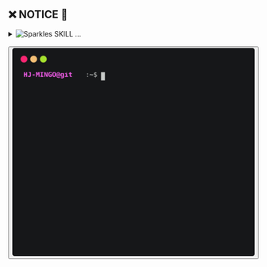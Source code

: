 ## ❌ NOTICE 🚫

<!--
**HJ-MINGO/HJ-MINGO** is a ✨ _special_ ✨ repository because its `README.md` (this file) appears on your GitHub profile.

Here are some ideas to get you started:

- 🔭 I’m currently working on ...
- 🌱 I’m currently learning ...
- 👯 I’m looking to collaborate on ...
- 🤔 I’m looking for help with ...
- 💬 Ask me about ...
- 📫 How to reach me: ...
- 😄 Pronouns: ...
- ⚡ Fun fact: ...
-->
<!--<img src="https://github.com/HJ-MINGO/HJ-MINGO/raw/main/logo/MINGO_LOGO.gif" width=54% text-aligth="center" alt="로고"> -->
<details>
  <summary>
    <img src="https://raw.githubusercontent.com/Tarikul-Islam-Anik/Animated-Fluent-Emojis/master/Emojis/Activities/Sparkles.png" alt="Sparkles" width="2%" /> SKILL ... 
  </summary>
  <br>
    <!-- Backend -->
    <p><strong>Backend</strong></p>
    <img src="https://img.shields.io/badge/Java-007396?style=for-the-badge&logo=Java&logoColor=white"> 
    <img src="https://img.shields.io/badge/Spring-%236DB33F?style=for-the-badge&logo=spring&logoColor=white">
    <img src="https://img.shields.io/badge/SpringBoot-#6DB33F?style=for-the-badge&logo=SpringBoot&logoColor=white">
    <!-- Database -->
    <p><strong>Database</strong></p>
    <img src="https://img.shields.io/badge/oracle-F80000?style=for-the-badge&logo=oracle&logoColor=white"> 
</details>
</br>
<button><img src="https://github.com/HJ-MINGO/github-stats-terminal-style/raw/master/github_stats.svg" alt="로고버튼"></button>
